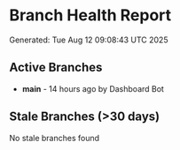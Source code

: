 # Branch Health Report
Generated: Tue Aug 12 09:08:43 UTC 2025

## Active Branches
- **main** - 14 hours ago by Dashboard Bot

## Stale Branches (>30 days)
No stale branches found
